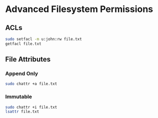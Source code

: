 # Advanced Filesystem Permissions

## ACLs
```bash
sudo setfacl -m u:john:rw file.txt
getfacl file.txt
```

## File Attributes
### Append Only
```bash
sudo chattr +a file.txt
```
### Immutable
```bash
sudo chattr +i file.txt
lsattr file.txt
```
